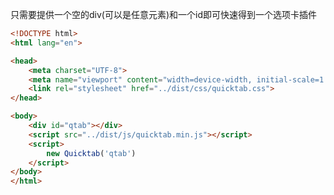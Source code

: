 
只需要提供一个空的div(可以是任意元素)和一个id即可快速得到一个选项卡插件

```html
<!DOCTYPE html>
<html lang="en">

<head>
    <meta charset="UTF-8">
    <meta name="viewport" content="width=device-width, initial-scale=1.0">
    <link rel="stylesheet" href="../dist/css/quicktab.css">
</head>

<body>
    <div id="qtab"></div>
    <script src="../dist/js/quicktab.min.js"></script>
    <script>
        new Quicktab('qtab')
    </script>
</body>
</html>
```


<ShowCase text="Run"  src="demo/base.html"/>

